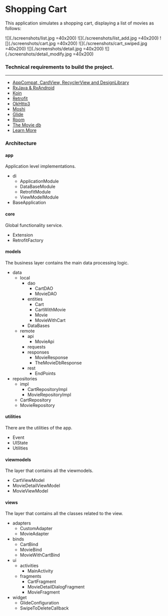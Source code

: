 # Shopping Cart #

This application simulates a shopping cart, displaying a list of movies as follows:

![](./screenshots/list.jpg =40x200)
![](./screenshots/list_add.jpg =40x200)
![](./screenshots/cart.jpg =40x200)
![](./screenshots/cart_swiped.jpg =40x200)
![](./screenshots/detail.jpg =40x200)
![](./screenshots/detail_modify.jpg =40x200)

### Technical requirements to build the project. ###
------------------------------------

* [AppCompat, CardView, RecyclerView and DesignLibrary](https://developer.android.com/intl/es/tools/support-library/index.html)
* [RxJava & RxAndroid](https://github.com/ReactiveX/RxAndroid)
* [Koin](https://insert-koin.io/)
* [Retrofit](https://square.github.io/retrofit)
* [OkHttp3](https://square.github.io/okhttp/)
* [Moshi](https://github.com/square/moshi)
* [Glide](https://github.com/bumptech/glide)
* [Room](https://developer.android.com/jetpack/androidx/releases/room)
* [The Movie db](https://www.themoviedb.org/documentation/api)
* [Learn More](https://bitbucket.org/RcFlechas/shoppingcartapp/src/master/)

### Architecture ###

#### app ####

Application level implementations.

* di
    - ApplicationModule
    - DataBaseModule
    - RetrofitModule
    - ViewModelModule
* BaseApplication

#### core ####

Global functionality service.

* Extension
* RetrofitFactory

#### models ####

The business layer contains the main data processing logic.

- data
    - local
        - dao
            - CartDAO
            - MovieDAO
        - entities
            - Cart
            - CartWithMovie
            - Movie
            - MovieWithCart
        - DataBases
    - remote
        - api
            - MovieApi
        - requests
        - responses
            - MovieResponse
            - TheMovieDbResponse
        - rest
            - EndPoints
- repositories
    - impl
        - CartRepositoryImpl
        - MovieRepositoryImpl
    - CartRepository     
    - MovieRepository     

#### utilities ####

There are the utilities of the app.

- Event
- UIState
- Utilities

#### viewmodels ####

The layer that contains all the viewmodels.

- CartViewModel
- MovieDetailViewModel
- MovieViewModel

#### views ####

The layer that contains all the classes related to the view.

- adapters
    - CustomAdapter
    - MovieAdapter
- binds
    - CartBind
    - MovieBind
    - MovieWithCartBind
- ui
    - activities
        - MainActivity
    - fragments
        - CartFragment
        - MovieDetailDialogFragment
        - MovieFragment
- widget
    - GlideConfiguration
    - SwipeToDeleteCallback